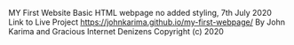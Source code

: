 MY First Website
Basic HTML webpage no added styling, 7th July 2020
Link to Live Project https://johnkarima.github.io/my-first-webpage/
By John Karima and Gracious Internet Denizens
Copyright (c) 2020 

